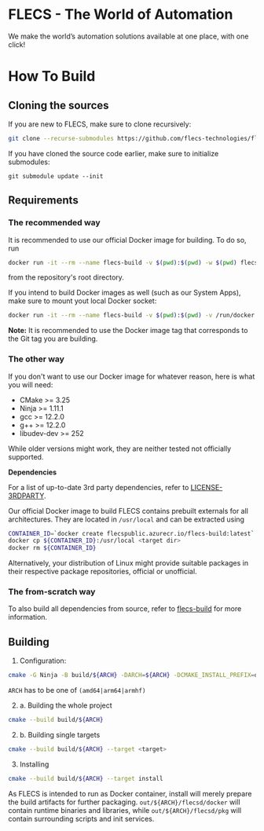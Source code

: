 # FLECS - The World of Automation
We make the world’s automation solutions available at one place, with one click!  

# How To Build
## Cloning the sources
If you are new to FLECS, make sure to clone recursively:
```bash
git clone --recurse-submodules https://github.com/flecs-technologies/flecs-public
```

If you have cloned the source code earlier, make sure to initialize submodules:
```
git submodule update --init
```

## Requirements
### The recommended way
It is recommended to use our official Docker image for building. To do so, run
```bash
docker run -it --rm --name flecs-build -v $(pwd):$(pwd) -w $(pwd) flecspublic.azurecr.io/flecs-build:v3.3.0-hedgehog
```

from the repository's root directory.

If you intend to build Docker images as well (such as our System Apps), make sure to mount yout local Docker socket:
```bash
docker run -it --rm --name flecs-build -v $(pwd):$(pwd) -v /run/docker.sock:/run/docker.sock -w $(pwd) flecspublic.azurecr.io/flecs-build:v3.3.0-hedgehog
```

**Note:** It is recommended to use the Docker image tag that corresponds to the Git tag you are building.

### The other way
If you don't want to use our Docker image for whatever reason, here is what you will need:

  * CMake >= 3.25
  * Ninja >= 1.11.1
  * gcc >= 12.2.0
  * g++ >= 12.2.0
  * libudev-dev >= 252

While older versions might work, they are neither tested not officially supported.

**Dependencies**

For a list of up-to-date 3rd party dependencies, refer to [LICENSE-3RDPARTY](https://github.com/FLECS-Technologies/flecs-public/tree/main/LICENSE-3RDPARTY).

Our official Docker image to build FLECS contains prebuilt externals for all architectures. They are located in `/usr/local` and can be extracted using

```bash
CONTAINER_ID=`docker create flecspublic.azurecr.io/flecs-build:latest`
docker cp ${CONTAINER_ID}:/usr/local <target dir>
docker rm ${CONTAINER_ID}
```

Alternatively, your distribution of Linux might provide suitable packages in their respective package repositories, official or unofficial.

### The from-scratch way
To also build all dependencies from source, refer to [flecs-build](https://github.com/FLECS-Technologies/flecs-build/) for more information.

## Building
1. Configuration:
```bash
cmake -G Ninja -B build/${ARCH} -DARCH=${ARCH} -DCMAKE_INSTALL_PREFIX=out/${ARCH}
```
`ARCH` has to be one of `(amd64|arm64|armhf)`

2. a. Building the whole project
```bash
cmake --build build/${ARCH}
```

2. b. Building single targets
```bash
cmake --build build/${ARCH} --target <target>
```

3. Installing
```bash
cmake --build build/${ARCH} --target install
```

As FLECS is intended to run as Docker container, install will merely prepare the build artifacts for further packaging. `out/${ARCH}/flecsd/docker` will contain runtime binaries and libraries, while `out/${ARCH}/flecsd/pkg` will contain surrounding scripts and init services.
